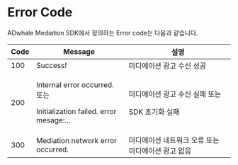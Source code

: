 # Error Code

ADwhale Mediation SDK에서 정의하는 Error code는 다음과 같습니다.

| Code | Message                                                                          | 설명                                         |
| ---- | -------------------------------------------------------------------------------- | ------------------------------------------ |
| 100  | Success!                                                                         | 미디에이션 광고 수신 성공                             |
| 200  | <p>Internal error occurred. 또는</p><p>Initialization failed. error mesage:...</p> | <p>미디에이션 광고 수신 실패 또는 </p><p>SDK 초기화 실패</p> |
| 300  | Mediation network error occurred.                                                | 미디에이션 네트워크 오류 또는 미디에이션 광고 없음               |
